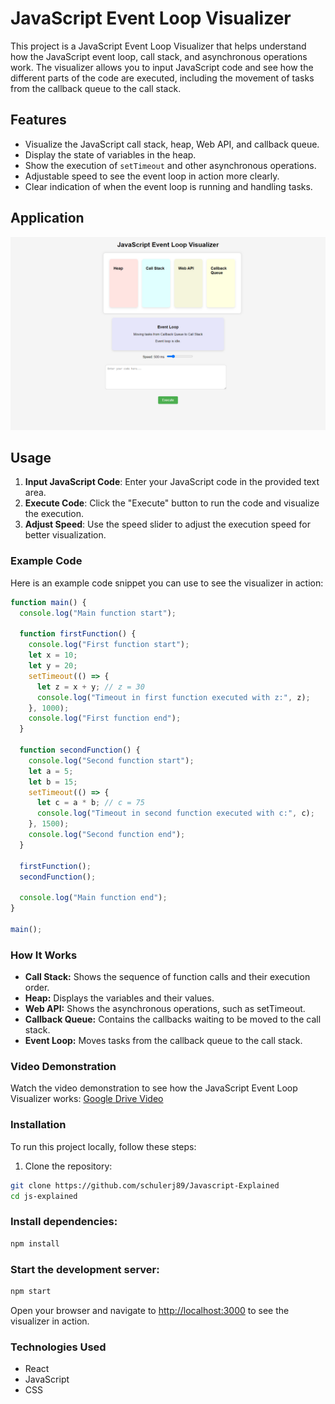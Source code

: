 # JavaScript Event Loop Visualizer

This project is a JavaScript Event Loop Visualizer that helps understand how the JavaScript event loop, call stack, and asynchronous operations work. The visualizer allows you to input JavaScript code and see how the different parts of the code are executed, including the movement of tasks from the callback queue to the call stack.

## Features

- Visualize the JavaScript call stack, heap, Web API, and callback queue.
- Display the state of variables in the heap.
- Show the execution of `setTimeout` and other asynchronous operations.
- Adjustable speed to see the event loop in action more clearly.
- Clear indication of when the event loop is running and handling tasks.

## Application
![Screenshot of the Visualizer](./Javascript-Explained.png)

## Usage

1. **Input JavaScript Code**: Enter your JavaScript code in the provided text area.
2. **Execute Code**: Click the "Execute" button to run the code and visualize the execution.
3. **Adjust Speed**: Use the speed slider to adjust the execution speed for better visualization.

### Example Code

Here is an example code snippet you can use to see the visualizer in action:

```javascript
function main() {
  console.log("Main function start");

  function firstFunction() {
    console.log("First function start");
    let x = 10;
    let y = 20;
    setTimeout(() => {
      let z = x + y; // z = 30
      console.log("Timeout in first function executed with z:", z);
    }, 1000);
    console.log("First function end");
  }

  function secondFunction() {
    console.log("Second function start");
    let a = 5;
    let b = 15;
    setTimeout(() => {
      let c = a * b; // c = 75
      console.log("Timeout in second function executed with c:", c);
    }, 1500);
    console.log("Second function end");
  }

  firstFunction();
  secondFunction();

  console.log("Main function end");
}

main();
```

### How It Works
- **Call Stack:** Shows the sequence of function calls and their execution order.
- **Heap:** Displays the variables and their values.
- **Web API:** Shows the asynchronous operations, such as setTimeout.
- **Callback Queue:** Contains the callbacks waiting to be moved to the call stack.
- **Event Loop:** Moves tasks from the callback queue to the call stack.

### Video Demonstration
Watch the video demonstration to see how the JavaScript Event Loop Visualizer works: [Google Drive Video](https://drive.google.com/file/d/113qOzY8wxHe_ckgYUhh7MgKCYOC_st99/view)

### Installation
To run this project locally, follow these steps:

1. Clone the repository:

```bash
git clone https://github.com/schulerj89/Javascript-Explained
cd js-explained
```
### Install dependencies:

```bash
npm install
```

### Start the development server:

```bash
npm start
```
Open your browser and navigate to [http://localhost:3000](http://localhost:3000) to see the visualizer in action.

### Technologies Used
- React
- JavaScript
- CSS